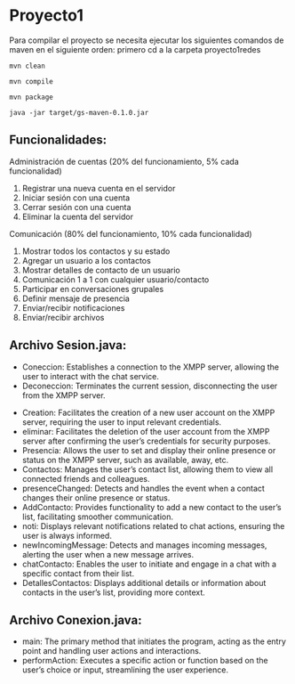 # Proyecto1
Para compilar el proyecto se necesita ejecutar los siguientes comandos de maven en el siguiente orden:
primero cd a la carpeta proyecto1redes
```
mvn clean
```
```
mvn compile
```
```
mvn package
```
```
java -jar target/gs-maven-0.1.0.jar
```


## Funcionalidades:
Administración de cuentas (20% del funcionamiento, 5% cada funcionalidad)
1. Registrar una nueva cuenta en el servidor
2. Iniciar sesión con una cuenta
3. Cerrar sesión con una cuenta
4. Eliminar la cuenta del servidor

Comunicación (80% del funcionamiento, 10% cada funcionalidad)
1. Mostrar todos los contactos y su estado
2. Agregar un usuario a los contactos
3. Mostrar detalles de contacto de un usuario
4. Comunicación 1 a 1 con cualquier usuario/contacto
5. Participar en conversaciones grupales
6. Definir mensaje de presencia
7. Enviar/recibir notificaciones
8. Enviar/recibir archivos



## Archivo Sesion.java:
* Coneccion: Establishes a connection to the XMPP server, allowing the user to interact with the chat service.
* Deconeccion: Terminates the current session, disconnecting the user from the XMPP server.
- Creation: Facilitates the creation of a new user account on the XMPP server, requiring the user to input relevant credentials.
- eliminar: Facilitates the deletion of the user account from the XMPP server after confirming the user’s credentials for security purposes.
- Presencia: Allows the user to set and display their online presence or status on the XMPP server, such as available, away, etc.
- Contactos: Manages the user’s contact list, allowing them to view all connected friends and colleagues.
- presenceChanged: Detects and handles the event when a contact changes their online presence or status.
- AddContacto: Provides functionality to add a new contact to the user’s list, facilitating smoother communication.
- noti: Displays relevant notifications related to chat actions, ensuring the user is always informed.
- newIncomingMessage: Detects and manages incoming messages, alerting the user when a new message arrives.
- chatContacto: Enables the user to initiate and engage in a chat with a specific contact from their list.
- DetallesContactos: Displays additional details or information about contacts in the user’s list, providing more context.

## Archivo Conexion.java:
- main: The primary method that initiates the program, acting as the entry point and handling user actions and interactions.
- performAction: Executes a specific action or function based on the user’s choice or input, streamlining the user experience.
